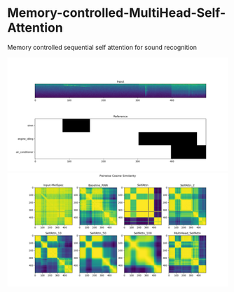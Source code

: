 # Memory-controlled-MultiHead-Self-Attention
Memory controlled sequential self attention for sound recognition


![](Images/1a.png)
![](Images/1b.png)
